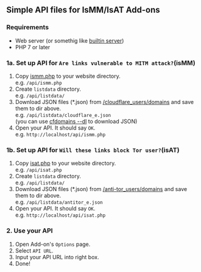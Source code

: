## Simple API files for IsMM/IsAT Add-ons


### Requirements

- Web server (or somethig like [builtin server](https://www.php.net/manual/en/features.commandline.webserver.php))
- PHP 7 or later



### 1a. Set up API for `Are links vulnerable to MITM attack?`(isMM)

1. Copy [ismm.php](ismm.php) to your website directory.<br>
    e.g. `/api/ismm.php`
2. Create `listdata` directory.<br>
    e.g. `/api/listdata/`
3. Download JSON files (*.json) from [/cloudflare_users/domains](../../cloudflare_users/domains) and save them to dir above.<br>
    e.g. `/api/listdata/cloudflare_e.json`<br>
    (you can use [cfdomains --dl](../cfdomains/README.md) to download JSON)
4. Open your API. It should say `OK`.<br>
    e.g. `http://localhost/api/ismm.php`


### 1b. Set up API for `Will these links block Tor user?`(isAT)

1. Copy [isat.php](isat.php) to your website directory.<br>
    e.g. `/api/isat.php`
2. Create `listdata` directory.<br>
    e.g. `/api/listdata/`
3. Download JSON files (*.json) from [/anti-tor_users/domains](../../anti-tor_users/domains) and save them to dir above.<br>
    e.g. `/api/listdata/antitor_e.json`
4. Open your API. It should say `OK`.<br>
    e.g. `http://localhost/api/isat.php`


### 2. Use your API

1. Open Add-on's `Options` page.
2. Select `API URL`.
3. Input your API URL into right box.
4. Done!
